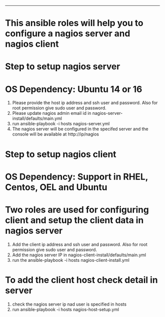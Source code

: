 ***********************************************************************************************
# This ansible  roles will help you to configure a nagios server and nagios client

# Step to setup nagios server
# OS Dependency: Ubuntu 14 or 16
1. Please provide the host ip address and ssh user and password. Also for root permission give sudo  user and password.
2. Please update nagios admin email id in nagios-server-install/defaults/main.yml 
3. run ansible-playbook -i hosts nagios-server.yml
4. The nagios server will be configured in the specifed server and the  console will be available at http://ip/nagios

# Step to setup nagios client
# OS Dependency: Support in RHEL, Centos, OEL and Ubuntu 
# Two roles are used for configuring client and setup the client data in nagios server
1. Add the client ip address and ssh user and password. Also for root permission give sudo  user and password.
2. Add the nagios server IP in nagios-client-install/defaults/main.yml
3. run the ansible-playbook -i hosts nagios-client-install.yml

# To add the client host check detail in server
1. check the nagios server ip nad user is specified in hosts
2. run ansible-playbook -i hosts nagios-host-setup.yml

